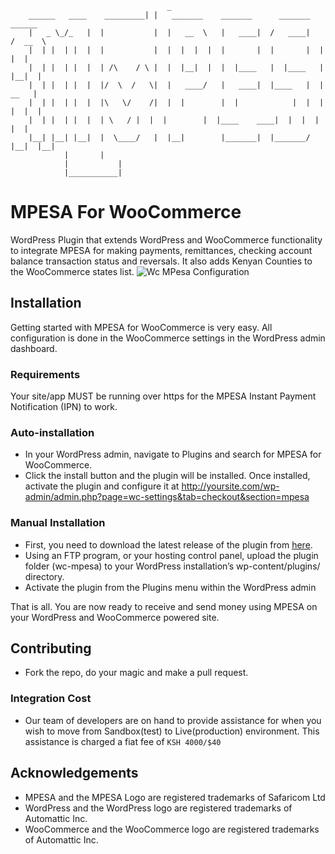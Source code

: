                                        _
		______   ____    _________| |   _______	   _______      _______	   ______
		|   _ \_/_   | 	|           |  |   __  \   |   ____|  /   ____|   /  __  \
		|  | |  | |  | 	|           |  |  |  |  |  |       |  |       |  |  |  |
		|  | |  | |  | 	| /\	/ \ |  |  |__|  |  |  |____   |  |____   |  |__|  |
		|  | |  | |  | 	|/  \  /   \|  |   ____/   |   ____|  |____   |  |   __   |
		|  | |  | |  | 	|\   \/	   /|  |  |        |  |            |  |  |  |  |  |
		|  | |  | |  | 	| \	  / |  |  |        |  |____    ____|  |  |  |  |  |
		|__| |__| |__|	|  \____/   |  |__|        |_______|  |_______/  |__|  |__|
				|	    |
				|           |
				|___________|
						
# MPESA For WooCommerce
WordPress Plugin that extends WordPress and WooCommerce functionality to integrate MPESA for making payments, remittances, checking account balance transaction status and reversals. It also adds Kenyan Counties to the WooCommerce states list.
![Wc MPesa Configuration](https://user-images.githubusercontent.com/14233942/61905978-04c93980-af33-11e9-93c4-1b1ec6719e66.png)

## Installation
Getting started with MPESA for WooCommerce is very easy. All configuration is done in the WooCommerce settings in the WordPress admin dashboard.

### Requirements
Your site/app MUST be running over https for the MPESA Instant Payment Notification (IPN) to work.

### Auto-installation
* In your WordPress admin, navigate to Plugins and search for MPESA for WooCommerce.
* Click the install button and the plugin will be installed. Once installed, activate the plugin and configure it at http://yoursite.com/wp-admin/admin.php?page=wc-settings&tab=checkout&section=mpesa

### Manual Installation 
* First, you need to download the latest release of the plugin from [here](https://github.com/osenco/osen-wc-mpesa/releases).
* Using an FTP program, or your hosting control panel, upload the plugin folder (wc-mpesa) to your WordPress installation’s wp-content/plugins/ directory.
* Activate the plugin from the Plugins menu within the WordPress admin

That is all. You are now ready to receive and send money using MPESA on your WordPress and WooCommerce powered site.

## Contributing
* Fork the repo, do your magic and make a pull request.

### Integration Cost
* Our team of developers are on hand to provide assistance for when you wish to move from Sandbox(test) to Live(production) environment. This assistance is charged a fiat fee of `KSH 4000/$40`

## Acknowledgements
* MPESA and the MPESA Logo are registered trademarks of Safaricom Ltd
* WordPress and the WordPress logo are registered trademarks of Automattic Inc.
* WooCommerce and the WooCommerce logo are registered trademarks of Automattic Inc.